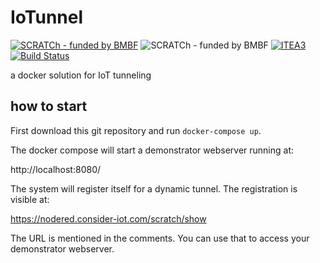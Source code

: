 # IoTunnel 

[![SCRATCh - funded by BMBF](https://img.shields.io/badge/part%20of-SCRATCh-yellow)](https://scratch-itea3.eu/)
![SCRATCh - funded by BMBF](https://img.shields.io/badge/funded%20by-BMBF-blue)
[![ITEA3](https://img.shields.io/badge/supported%20by-ITEA3-orange)](https://www.itea3.org)
[![Build Status](https://cloud.drone.io/api/badges/SCRATCh-ITEA3/IoTunnel/status.svg)](https://cloud.drone.io/SCRATCh-ITEA3/IoTunnel)

a docker solution for IoT tunneling

## how to start

First download this git repository and run `docker-compose up`.

The docker compose will start a demonstrator webserver running at:

http://localhost:8080/

The system will register itself for a dynamic tunnel. The registration is visible at:

https://nodered.consider-iot.com/scratch/show

The URL is mentioned in the comments. You can use that to access your demonstrator webserver.

